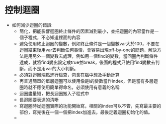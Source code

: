 # 控制迴圈
* 如何減少迴圈的錯誤:
	* 簡化，把能影響迴圈終止條件的因素減到最小，並把迴圈的內容當作是一個子程式，不必知道裡面的內容
	* 避免使用終止迴圈的變數，例如終止條件是一個變數var大於100，不要在迴圈結束後用var去判斷任何事情，會容易出現off-by-one的問題，解決方法是用另外一個變數去處理，例如用一個find的變數，當回圈內判斷條件達成，就將find變出設定成true並break，後面的程式只使用find變數去判斷，而不是用var的大小判斷。
	* 必須對迴圈端點進行檢查，包含在腦中想及手動計算
	* 再普通簡單的單層迴圈可以使用像是i的變數當作index，但是當有多層迴圈時就不應使用簡單得命名，必須使用有意義的名稱
	* 迴圈盡量短，把長迴圈搬入子程式中
	* 長迴圈要表達的清晰
	* 寫迴圈時從迴圈實際的功能開始寫，相關的index可以不管，先寫最主要的部份，寫完後在一個一個把index加進去，最後定義迴圈初始化的值。
	* 
<!--stackedit_data:
eyJoaXN0b3J5IjpbLTE0NDU3NzQwMzcsNTkwMDIxNDUxLDIxMz
Q1NzE2NDcsMTI3MTg5MjYwNCwtMTU2Njc0MTc2MCwtMTA0Njgx
MTM0NiwxNTI3NTgwNjk4XX0=
-->